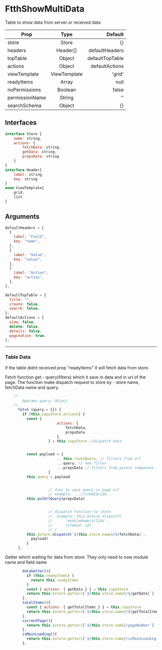# FtthShowMultiData

Table to show data from server or received data

| Prop           |     Type     |         Default |
| -------------- | :----------: | --------------: |
| store          |    Store     |              {} |
| headers        |   Header[]   |  defaultHeaders |
| topTable       |    Object    | defaultTopTable |
| actions        |    Object    |  defaultActions |
| viewTemplate   | ViewTemplate |          'grid' |
| readyItems     |    Array     |            null |
| noPermissions  |   Boolean    |           false |
| permissionName |    String    |              '' |
| searchSchema   |    Object    |              {} |

## Interfaces

```javascript
interface Store {
	name: string,
	actions: {
		fetchData: string,
		getData: string,
		propsData: string
	}
}
interface Header{
	label: string,
	key: string
}
enum ViewTemplate{
	grid,
	list
}
```

## Arguments

```javascript
defaultHeaders = [
  {
    label: "Field",
    key: "name",
  },
  {
    label: "Value",
    key: "value",
  },
  {
    label: "Action",
    key: "action",
  },
];

defaultTopTable = {
  title: "",
  create: false,
  search: false,
};
defaultActions = {
  view: false,
  delete: false,
  details: false,
  pagination: true,
};
```

---

### Table Data

if the table didnt received prop "readyItems" it will fetch data from store.

Fetch function get - query(filters) which it save in data and in url of the page. The function make dispatch request to store by - store name, fetchData name and query.

```javascript
	/*
		@params query: Object
	*/
      fetch (query = {}) {
        if (this.copyStore.actions) {
          const {
						actions: {
							fetchData,
							propsData
						}
					} = this.copyStore //dispatch data


          const payload = {
						...this.routeQuery, // filters from url
						...query, // new filter
						...propsData // filters from parent component
					}
          this.query = payload


					// func to save query in page url
					// example: .../?itemId=12&..
          this.putUrlQuery(propsData)


					// dispatch function to store
					//  example: this.$store.dispatch(
					// 		'moduleName/allIds',
					//  	{itemId: 12}
					// )
          this.$store.dispatch(`${this.store.name}/${fetchData}`,
            payload)
          }
      },
```

Getter which waiting for data from store. They only need to now module name and field name

```javascript
		dataGetter(){
          if (this.readyItems) {
            return this.readyItems
          }
          const { actions: { getData } } = this.copyStore
          return this.$store.getters[`${this.store.name}/${getData}`]
        },
        totalItems(){
          const { actions: { getTotalItems } } = this.copyStore
          return this.$store.getters[`${this.store.name}/${getTotalItems}`]
        },
        currentPage(){
          return this.$store.getters[`${this.store.name}/pageNumber`]
        },
        isMainLoading(){
          return this.$store.getters[`${this.store.name}/isMainLoading`]
        },
```
